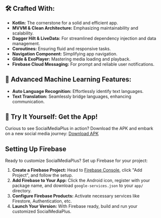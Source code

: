


## 🛠️ Crafted With:
- **Kotlin:** The cornerstone for a solid and efficient app.
- **MVVM & Clean Architecture:** Emphasizing maintainability and scalability.
- **Dagger Hilt & LiveData:** For streamlined dependency injection and data management.
- **Coroutines:** Ensuring fluid and responsive tasks.
- **Navigation Component:** Simplifying app navigation.
- **Glide & ExoPlayer:** Mastering media loading and playback.
- **Firebase Cloud Messaging:** For prompt and reliable user notifications.

## 🤖 Advanced Machine Learning Features:
- **Auto Language Recognition:** Effortlessly identify text languages.
- **Text Translation:** Seamlessly bridge languages, enhancing communication.

## 📲 Try It Yourself: Get the App!
Curious to see SocialMediaPlus in action? Download the APK and embark on a new social media journey:
[Download APK](https://drive.google.com/file/d/1pZtHJm932U-v_AyQ3BVV1Y6m-xNCVly-/view?usp=sharing)

## Setting Up Firebase
Ready to customize SocialMediaPlus? Set up Firebase for your project:
1. **Create a Firebase Project:** Head to [Firebase Console](https://console.firebase.google.com/), click "Add Project", and follow the setup.
2. **Add Firebase to Your App:** Click the Android icon, register with your package name, and download `google-services.json` to your `app/` directory.
3. **Configure Firebase Products:** Activate necessary services like Firestore, Authentication, etc.
4. **Launch Your Version:** With Firebase ready, build and run your customized SocialMediaPlus.


